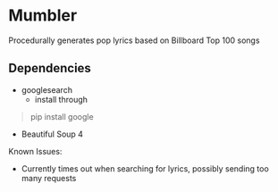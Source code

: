 # Mumbler
Procedurally generates pop lyrics based on Billboard Top 100 songs

## Dependencies
- googlesearch
  + install through
> pip install google
- Beautiful Soup 4

Known Issues:
- Currently times out when searching for lyrics, possibly sending too many requests
